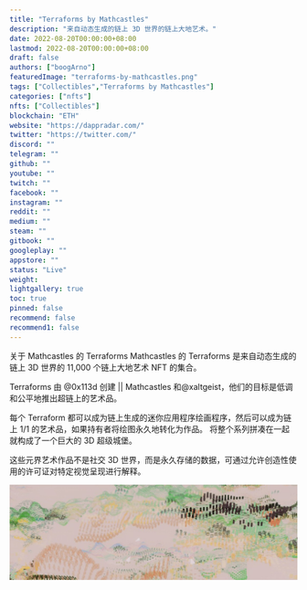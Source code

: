 ```yaml
---
title: "Terraforms by Mathcastles"
description: "来自动态生成的链上 3D 世界的链上大地艺术。"
date: 2022-08-20T00:00:00+08:00
lastmod: 2022-08-20T00:00:00+08:00
draft: false
authors: ["boogArno"]
featuredImage: "terraforms-by-mathcastles.png"
tags: ["Collectibles","Terraforms by Mathcastles"]
categories: ["nfts"]
nfts: ["Collectibles"]
blockchain: "ETH"
website: "https://dappradar.com/"
twitter: "https://twitter.com/"
discord: ""
telegram: ""
github: ""
youtube: ""
twitch: ""
facebook: ""
instagram: ""
reddit: ""
medium: ""
steam: ""
gitbook: ""
googleplay: ""
appstore: ""
status: "Live"
weight: 
lightgallery: true
toc: true
pinned: false
recommend: false
recommend1: false
---
```

关于 Mathcastles 的 Terraforms
Mathcastles 的 Terraforms 是来自动态生成的链上 3D 世界的 11,000 个链上大地艺术 NFT 的集合。

Terraforms 由 @0x113d 创建 || Mathcastles 和@xaltgeist，他们的目标是低调和公平地推出超链上的艺术品。

每个 Terraform 都可以成为链上生成的迷你应用程序绘画程序，然后可以成为链上 1/1 的艺术品，如果持有者将绘图永久地转化为作品。 将整个系列拼凑在一起就构成了一个巨大的 3D 超级城堡。

这些元界艺术作品不是社交 3D 世界，而是永久存储的数据，可通过允许创造性使用的许可证对特定视觉呈现进行解释。

![1080x360](1080x360.jpg)